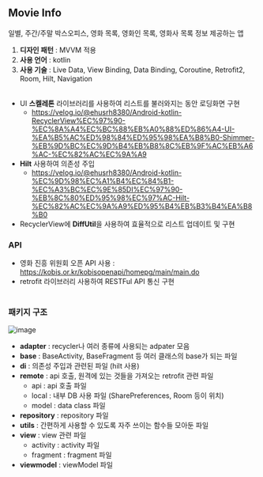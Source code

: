 ## Movie Info
일별, 주간/주말 박스오피스, 영화 목록, 영화인 목록, 영화사 목록 정보 제공하는 앱

1. **디자인 패턴** : MVVM 적용
2. **사용 언어** : kotlin
3. **사용 기술** : Live Data, View Binding, Data Binding, Coroutine, Retrofit2, Room, Hilt, Navigation <br/> <br/>

- UI **스켈레톤** 라이브러리를 사용하여 리스트를 불러와지는 동안 로딩화면 구현
    - https://velog.io/@ehusrh8380/Android-kotlin-RecyclerView%EC%97%90-%EC%8A%A4%EC%BC%88%EB%A0%88%ED%86%A4-UI-%EA%B5%AC%ED%98%84%ED%95%98%EA%B8%B0-Shimmer-%EB%9D%BC%EC%9D%B4%EB%B8%8C%EB%9F%AC%EB%A6%AC-%EC%82%AC%EC%9A%A9
- **Hilt** 사용하여 의존성 주입
    - https://velog.io/@ehusrh8380/Android-kotlin-%EC%9D%98%EC%A1%B4%EC%84%B1-%EC%A3%BC%EC%9E%85DI%EC%97%90-%EB%8C%80%ED%95%98%EC%97%AC-Hilt-%EC%82%AC%EC%9A%A9%ED%95%B4%EB%B3%B4%EA%B8%B0
- RecyclerView에 **DiffUtil**을 사용하여 효율적으로 리스트 업데이트 및 구현

### API
- 영화 진흥 위원회 오픈 API 사용 : https://kobis.or.kr/kobisopenapi/homepg/main/main.do
- retrofit 라이브러리 사용하여 RESTFul API 통신 구현<br/> <br/>

### 패키지 구조
![image](https://github.com/haeun0877/MovieInfo/assets/70643208/9dfa3903-b657-4bbe-a767-81f81039a451)
- **adapter** : recycler나 여러 종류에 사용되는 adpater 모음
- **base** : BaseActivity, BaseFragment 등 여러 클래스의 base가 되는 파일
- **di** : 의존성 주입과 관련된 파일 (hilt 사용)
- **remote** : api 호출, 원격에 있는 것들을 가져오는 retrofit 관련 파일
    - api : api 호출 파일
    - local : 내부 DB 사용 파일 (SharePreferences, Room 등이 위치)
    - model : data class 파일
- **repository** : repository 파일
- **utils** : 간편하게 사용할 수 있도록 자주 쓰이는 함수들 모아둔 파일
- **view** : view 관련 파일
    - activity : activity 파일
    - fragment : fragment 파일
- **viewmodel** : viewModel 파일

